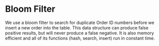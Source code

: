 # Bloom Filter

We use a bloom filter to search for duplicate Order ID numbers before we insert a new order into the table. This data structure can produce false positive results, but will never produce a false negative. It is also memory efficient and all of its functions (hash, search, insert) run in constant time.
